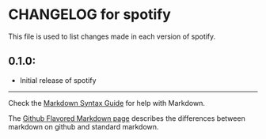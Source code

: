 # CHANGELOG for spotify

This file is used to list changes made in each version of spotify.

## 0.1.0:

* Initial release of spotify

- - -
Check the [Markdown Syntax Guide](http://daringfireball.net/projects/markdown/syntax) for help with Markdown.

The [Github Flavored Markdown page](http://github.github.com/github-flavored-markdown/) describes the differences between markdown on github and standard markdown.
